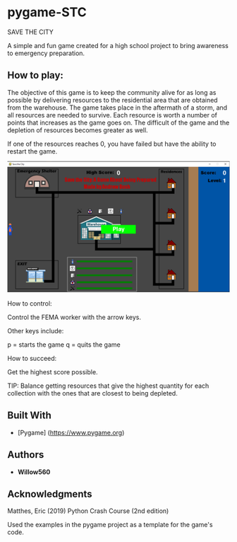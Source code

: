 # pygame-STC

SAVE THE CITY 

A simple and fun game created for a high school project to bring awareness to emergency preparation. 

## How to play:

The objective of this game is to keep the community alive for as long 
as possible by delivering resources to the residential area that are obtained 
from the warehouse.
The game takes place in the aftermath of a storm, and all resources are needed to survive.
Each resource is worth a number of points that increases as the game goes on.
The difficult of the game and the depletion of resources becomes greater as well.

If one of the resources reaches 0, you have failed but have the ability to restart the game.

![Title Screen](src/resources/savethecitytitle.png)

How to control:

Control the FEMA worker with the arrow keys.

   Other keys include:

   p = starts the game
   q = quits the game

How to succeed:

Get the highest score possible.

TIP: Balance getting resources that give the highest quantity for each collection with the ones that are closest to being depleted.

## Built With

* [Pygame] (https://www.pygame.org)

## Authors
* **Willow560**

## Acknowledgments

Matthes, Eric (2019) Python Crash Course (2nd edition) 

Used the examples in the pygame project as a template for the game's code. 
